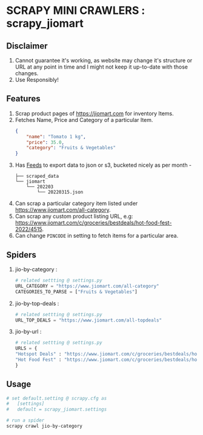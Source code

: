 # SCRAPY MINI CRAWLERS : scrapy_jiomart

## Disclaimer
1. Cannot guarantee it's working, as website may change it's structure or URL at any point in time and I might not keep it up-to-date with those changes.
2. Use Responsibly!

## Features
1. Scrap product pages of https://jiomart.com for inventory Items.
2. Fetches Name, Price and Category of a particular Item.
    ```json
    { 
        "name": "Tomato 1 kg", 
        "price": 35.0, 
        "category": "Fruits & Vegetables"
    }
    ```
3. Has [Feeds](https://docs.scrapy.org/en/latest/topics/feed-exports.html#std-setting-FEEDS) to export data to json or s3, bucketed nicely as per month - 
    ```
    ├── scraped_data
    └── jiomart
        └── 202203
            └── 20220315.json
    ```
4. Can scrap a particular category item listed under https://www.jiomart.com/all-category.
5. Can scrap any custom product listing URL, e.g: https://www.jiomart.com/c/groceries/bestdeals/hot-food-fest-2022/4515.
6. Can change `PINCODE` in setting to fetch items for a particular area.


## Spiders
1. jio-by-category : 
    ```python
    # related settting @ settings.py
    URL_CATEGORY = "https://www.jiomart.com/all-category"
    CATEGORIES_TO_PARSE = ["Fruits & Vegetables"]
    ```
2. jio-by-top-deals : 
    ```python
    # related settting @ settings.py
    URL_TOP_DEALS = "https://www.jiomart.com/all-topdeals"
    ```
3. jio-by-url : 
    ```python
    # related settting @ settings.py
    URLS = {
    "Hotspot Deals" : "https://www.jiomart.com/c/groceries/bestdeals/hotspot/706",
    "Hot Food Fest" : "https://www.jiomart.com/c/groceries/bestdeals/hot-food-fest-2022/4515"
    }
    ```

## Usage
```bash
# set default.setting @ scrapy.cfg as
#   [settings]
#   default = scrapy_jiomart.settings

# run a spider
scrapy crawl jio-by-category
```
